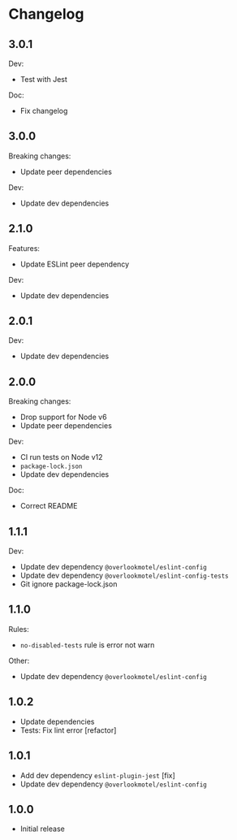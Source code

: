 # Changelog

## 3.0.1

Dev:

* Test with Jest

Doc:

* Fix changelog

## 3.0.0

Breaking changes:

* Update peer dependencies

Dev:

* Update dev dependencies

## 2.1.0

Features:

* Update ESLint peer dependency

Dev:

* Update dev dependencies

## 2.0.1

Dev:

* Update dev dependencies

## 2.0.0

Breaking changes:

* Drop support for Node v6
* Update peer dependencies

Dev:

* CI run tests on Node v12
* `package-lock.json`
* Update dev dependencies

Doc:

* Correct README

## 1.1.1

Dev:

* Update dev dependency `@overlookmotel/eslint-config`
* Update dev dependency `@overlookmotel/eslint-config-tests`
* Git ignore package-lock.json

## 1.1.0

Rules:

* `no-disabled-tests` rule is error not warn

Other:

* Update dev dependency `@overlookmotel/eslint-config`

## 1.0.2

* Update dependencies
* Tests: Fix lint error [refactor]

## 1.0.1

* Add dev dependency `eslint-plugin-jest` [fix]
* Update dev dependency `@overlookmotel/eslint-config`

## 1.0.0

* Initial release
